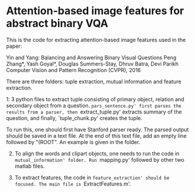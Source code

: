 # Attention-based image features for abstract binary VQA

This is the code for extracting attention-based image features used in the paper: 

Yin and Yang: Balancing and Answering Binary Visual Questions
Peng Zhang*, Yash Goyal*, Douglas Summers-Stay, Dhruv Batra, Devi Parikh
Computer Vision and Pattern Recognition (CVPR), 2016

There are three folders: tuple extraction, mutual information and feature extraction.

1: 3 python files to extract tuple consisting of primary object, relation and secondary object from a question. `pars_sentence.py' first parses the results from a parser, then `extract_tuple.py' extracts summary of the question, and finally, `tuple_chunk.py' creates the tuple.

To run this, one should first have Stanford parser ready. The parsed output should be saved in a text file. At the end of this text file, add an empty line followed by "(ROOT". An example is given in the folder. 

2. To align the words and clipart objects, one needs to run the code in `mutual_information' folder. Run `mapping.py' followed by other two matlab files.

3. To extract features, the code in `feature_extraction' should be focused. The main file is `ExtractFeatures.m'. 

